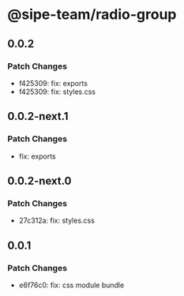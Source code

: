 # @sipe-team/radio-group

## 0.0.2

### Patch Changes

- f425309: fix: exports
- f425309: fix: styles.css

## 0.0.2-next.1

### Patch Changes

- fix: exports

## 0.0.2-next.0

### Patch Changes

- 27c312a: fix: styles.css

## 0.0.1

### Patch Changes

- e6f76c0: fix: css module bundle
